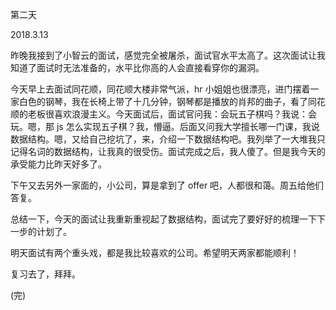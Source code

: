 第二天

2018.3.13

昨晚我接到了小智云的面试，感觉完全被屠杀，面试官水平太高了。这次面试让我知道了面试时无法准备的，水平比你高的人会直接看穿你的漏洞。

今天早上去面试同花顺，同花顺大楼非常气派，hr 小姐姐也很漂亮，进门摆着一家白色的钢琴，我在长椅上带了十几分钟，钢琴都是播放的肖邦的曲子，看了同花顺的老板很喜欢浪漫主义。今天面试后，面试官问我：会玩五子棋吗？我说：会玩。嗯，那 js 怎么实现五子棋？我，懵逼。后面又问我大学擅长哪一门课，我说数据结构。嗯，又给自己挖坑了，来，介绍一下数据结构吧。我列举了一大堆我只记得名词的数据结构，让我真的很受伤。面试完成之后，我人傻了。但是我今天的承受能力比昨天好多了。

下午又去另外一家面的，小公司，算是拿到了 offer 吧，人都很和蔼。周五给他们答复。

总结一下，今天的面试让我重新重视起了数据结构，面试完了要好好的梳理一下下一步的计划了。

明天面试有两个重头戏，都是我比较喜欢的公司。希望明天两家都能顺利！

复习去了，拜拜。

(完)
